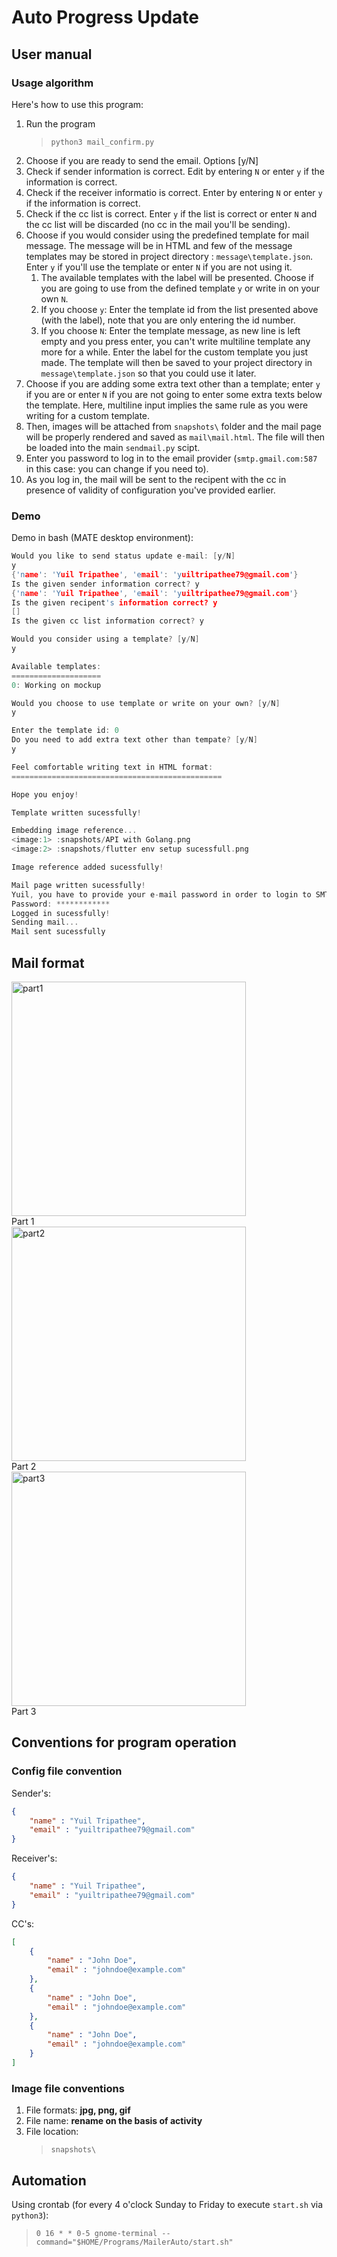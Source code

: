 # Auto Progress Update

## User manual

### Usage algorithm

Here's how to use this program:

1. Run the program 
   > `python3 mail_confirm.py`
2. Choose if you are ready to send the email. Options [y/N]
3. Check if sender information is correct. Edit by entering `N` or enter `y` if the information is correct.
4. Check if the receiver informatio is correct. Enter by entering `N` or enter `y` if the information is correct.
5. Check if the cc list is correct. Enter `y` if the list is correct or enter `N` and the cc list will be discarded (no cc in the mail you'll be sending).
6. Choose if you would consider using the predefined template for mail message. The message will be in HTML and few of the message templates may be stored in project directory : `message\template.json`. Enter `y` if you'll use the template or enter `N` if you are not using it.
   1. The available templates with the label will be  presented. Choose if you are going to use from the defined template `y` or write in on your own `N`.
   2. If you choose `y`: Enter the template id from the list presented above (with the label), note that you are only entering the id number.
   3. If you choose `N`: Enter the template message, as new line is left empty and you press enter, you can't write multiline template any more for a while. Enter the label for the custom template you just made. The template will then be saved to your project directory in `message\template.json` so that you could use it later.
7. Choose if you are adding some extra text other than a template; enter `y` if you are or enter `N` if you are not going to enter some extra texts below the template. Here, multiline input implies the same rule as you were writing for a custom template.
8. Then, images will be attached from `snapshots\` folder and the mail page will be properly rendered and saved as `mail\mail.html`. The file will then be loaded into the main `sendmail.py` scipt.
9. Enter you password to log in to the email provider (`smtp.gmail.com:587` in this case: you can change if you need to).
10. As you log in, the mail will be sent to the recipent with the cc in presence of validity of configuration you've provided earlier.

### Demo
Demo in bash (MATE desktop environment):

```c
Would you like to send status update e-mail: [y/N]
y
{'name': 'Yuil Tripathee', 'email': 'yuiltripathee79@gmail.com'}
Is the given sender information correct? y
{'name': 'Yuil Tripathee', 'email': 'yuiltripathee79@gmail.com'}
Is the given recipent's information correct? y
[]
Is the given cc list information correct? y

Would you consider using a template? [y/N]
y

Available templates:
====================
0: Working on mockup

Would you choose to use template or write on your own? [y/N]
y

Enter the template id: 0
Do you need to add extra text other than tempate? [y/N]
y

Feel comfortable writing text in HTML format:
===============================================

Hope you enjoy!

Template written sucessfully!

Embedding image reference...
<image:1> :snapshots/API with Golang.png
<image:2> :snapshots/flutter env setup sucessfull.png

Image reference added sucessfully!

Mail page written sucessfully!
Yuil, you have to provide your e-mail password in order to login to SMTP.
Password: ************
Logged in sucessfully!
Sending mail...
Mail sent sucessfully

```

## Mail format

<img src="res/part_1.png" alt="part1" width="375"/>
<br>
Part 1
<br>

<img src="res/part_2.png" alt="part2" width="375"/>
<br>
Part 2
<br>

<img src="res/part_3.png" alt="part3" width="375"/>
<br>
Part 3

## Conventions for program operation

### Config file convention

Sender's:

```json
{
    "name" : "Yuil Tripathee",
    "email" : "yuiltripathee79@gmail.com"
}
```

Receiver's:

```json
{
    "name" : "Yuil Tripathee",
    "email" : "yuiltripathee79@gmail.com"
}
```

CC's:

```json
[
    {
        "name" : "John Doe",
        "email" : "johndoe@example.com"
    },
    {
        "name" : "John Doe",
        "email" : "johndoe@example.com"
    },
    {
        "name" : "John Doe",
        "email" : "johndoe@example.com"
    }
]
```

### Image file conventions

1. File formats: **jpg, png, gif**
2. File name: **rename on the basis of activity**
3. File location: 
   >`snapshots\`

## Automation

Using crontab (for every 4 o'clock Sunday to Friday to execute `start.sh` via `python3`):
> `0 16 * * 0-5 gnome-terminal --command="$HOME/Programs/MailerAuto/start.sh"`